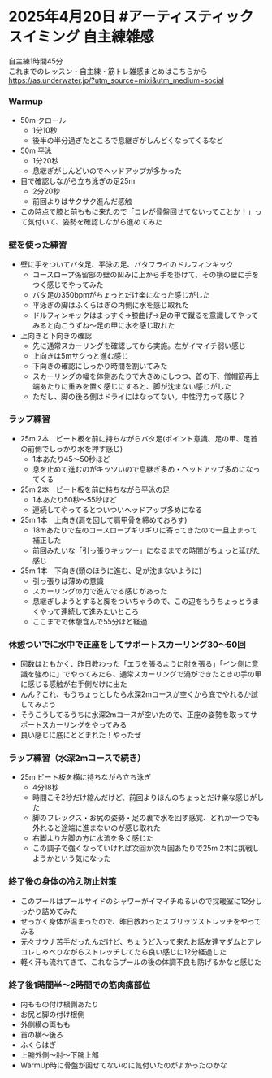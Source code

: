 # 2025年4月20日 #アーティスティックスイミング 自主練雑感
自主練1時間45分  
これまでのレッスン・自主練・筋トレ雑感まとめはこちらから  
https://as.underwater.jp/?utm_source=mixi&utm_medium=social  
### Warmup
- 50m クロール
    - 1分10秒
    - 後半の半分過ぎたところで息継ぎがしんどくなってくるなど
- 50m 平泳
    - 1分20秒
    - 息継ぎがしんどいのでヘッドアップが多かった
- 目で確認しながら立ち泳ぎの足25m
    - 2分20秒
    - 前回よりはサクサク進んだ感触
- この時点で膝と前ももに来たので「コレが骨盤回せてないってことか！」って気付いて、姿勢を確認しながら進めてみた
### 壁を使った練習
- 壁に手をついてバタ足、平泳の足、バタフライのドルフィンキック
    - コースロープ係留部の壁の凹みに上から手を掛けて、その横の壁に手をつく感じでやってみた
    - バタ足の350bpmがちょっとだけ楽になった感じがした
    - 平泳ぎの脚はふくらはぎの内側に水を感じ取れた
    - ドルフィンキックはまっすぐ→膝曲げ→足の甲で蹴るを意識してやってみると向こうずね～足の甲に水を感じ取れた
- 上向きと下向きの確認
    - 先に通常スカーリングを確認してから実施。左がイマイチ弱い感じ
    - 上向きは5mサクっと進む感じ
    - 下向きの確認にしっかり時間を割いてみた
    - スカーリングの幅を体側あたりで大きめにしつつ、首の下、僧帽筋再上端あたりに重みを置く感じにすると、脚が沈まない感じがした
    - ただし、脚の後ろ側はドライにはなってない。中性浮力って感じ？
### ラップ練習
- 25m 2本　ビート板を前に持ちながらバタ足(ポイント意識、足の甲、足首の前側でしっかり水を押す感じ)
    - 1本あたり45～50秒ほど
    - 息を止めて進むのがキッツいので息継ぎ多め・ヘッドアップ多めになってくる
- 25m 2本　ビート板を前に持ちながら平泳の足
    - 1本あたり50秒～55秒ほど
    - 連続してやってるとついついヘッドアップ多めになる
- 25m 1本　上向き(肩を回して肩甲骨を締めておろす)
    - 18mあたりで左のコースロープギリギリに寄ってきたので一旦止まって補正した
    - 前回みたいな「引っ張りキッツー」になるまでの時間がちょっと延びた感じ
- 25m 1本　下向き(頭のほうに進む、足が沈まないように)
    - 引っ張りは薄めの意識
    - スカーリングの力で進んでる感じがあった
    - 息継ぎしようとすると脚をついちゃうので、この辺をもうちょっとうまくやって連続して進みたいところ
    - ここまでで休憩含んで55分ほど経過
### 休憩ついでに水中で正座をしてサポートスカーリング30〜50回
- 回数はともかく、昨日教わった「エラを張るように肘を張る」「イン側に意識を強めに」でやってみたら、通常スカーリングで渦ができたときの手の甲に感じる感触が右手側だけに出た
- んん？これ、もうちょっとしたら水深2mコースが空くから底でやれるか試してみよう
- そうこうしてるうちに水深2mコースが空いたので、正座の姿勢を取ってサポートスカーリングをやってみる
- 良い感じに底にとどまれた！やったぜ
### ラップ練習（水深2mコースで続き）
- 25m ビート板を横に持ちながら立ち泳ぎ
    - 4分18秒
    - 時間こそ2秒だけ縮んだけど、前回よりほんのちょっとだけ楽な感じがした
    - 脚のフレックス・お尻の姿勢・足の裏で水を回す感覚、どれか一つでも外れると途端に進まないのが感じ取れた
    - 右脚より左脚の方に水流を多く感じた
    - この調子で強くなっていければ次回か次々回あたりで25m 2本に挑戦しようかという気になった
### 終了後の身体の冷え防止対策
- このプールはプールサイドのシャワーがイマイチぬるいので採暖室に12分しっかり詰めてみた
- せっかく身体が温まったので、昨日教わったスプリッツストレッチをやってみる
- 元々サウナ苦手だったんだけど、ちょうど入って来たお話友達マダムとアレコレしゃべりながらストレッチしてたら良い感じに12分経過した
- 軽く汗も流れてきて、これならプールの後の体調不良も防げるかなと感じた
### 終了後1時間半～2時間での筋肉痛部位
- 内ももの付け根側あたり
- お尻と脚の付け根側
- 外側横の両もも
- 首の横～後ろ
- ふくらはぎ
- 上腕外側～肘～下腕上部
- WarmUp時に骨盤が回せてないのに気付いたのがよかったのかな